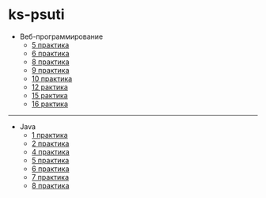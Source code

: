 # ks-psuti

* Веб-программирование
  + [5 практика](https://github.com/xinqrmn/ks-psuti/tree/main/Web%20programming/psuti-5)
  + [6 практика](https://github.com/xinqrmn/ks-psuti/tree/main/Web%20programming/psuti-6)
  + [8 практика](https://github.com/xinqrmn/ks-psuti/tree/main/Web%20programming/psuti-8)
  + [9 практика](https://github.com/xinqrmn/ks-psuti/tree/main/Web%20programming/psuti-9)
  + [10 практика](https://github.com/xinqrmn/ks-psuti/tree/main/Web%20programming/psuti-10)
  + [12 рактика](https://github.com/xinqrmn/ks-psuti/tree/main/Web%20programming/psuti-12)
  + [15 рактика](https://github.com/xinqrmn/ks-psuti/tree/main/Web%20programming/psuti-15)
  + [16 рактика](https://github.com/xinqrmn/ks-psuti/tree/main/Web%20programming/psuti-16)
  
*********

* Java
  + [1 практика](https://github.com/xinqrmn/ks-psuti/tree/main/Java/1%20practis)
  + [2 практика](https://github.com/xinqrmn/ks-psuti/tree/main/Java/2%20practis)
  + [4 практика](https://github.com/xinqrmn/ks-psuti/tree/main/Java/4%20practice)
  + [5 практика](https://github.com/xinqrmn/ks-psuti/tree/main/Java/5%20practice)
  + [6 практика](https://github.com/xinqrmn/ks-psuti/tree/main/Java/6%20practice)
  + [7 практика](https://github.com/xinqrmn/ks-psuti/tree/main/Java/7%20practice)
  + [8 практика](https://github.com/xinqrmn/ks-psuti/tree/main/Java/8%20practice)
      
